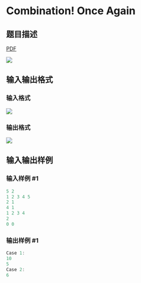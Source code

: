 # Combination! Once Again

## 题目描述

[problemUrl]: https://uva.onlinejudge.org/index.php?option=com_onlinejudge&Itemid=8&category=17&page=show_problem&problem=1473

[PDF](https://uva.onlinejudge.org/external/105/p10532.pdf)

![](https://cdn.luogu.com.cn/upload/vjudge_pic/UVA10532/583b316166af284092ee62cb62be1098c34e063f.png)

## 输入输出格式

### 输入格式

![](https://cdn.luogu.com.cn/upload/vjudge_pic/UVA10532/a5f4d733ab5950578ac0e1a114eba28e09ca8925.png)

### 输出格式

![](https://cdn.luogu.com.cn/upload/vjudge_pic/UVA10532/bce9a94390a66fc2eb1c48ac775b0159db24ec8d.png)

## 输入输出样例

### 输入样例 #1

```cpp
5 2
1 2 3 4 5
2 1
4 1
1 2 3 4
2
0 0
```


### 输出样例 #1

```cpp
Case 1:
10
5
Case 2:
6
```



